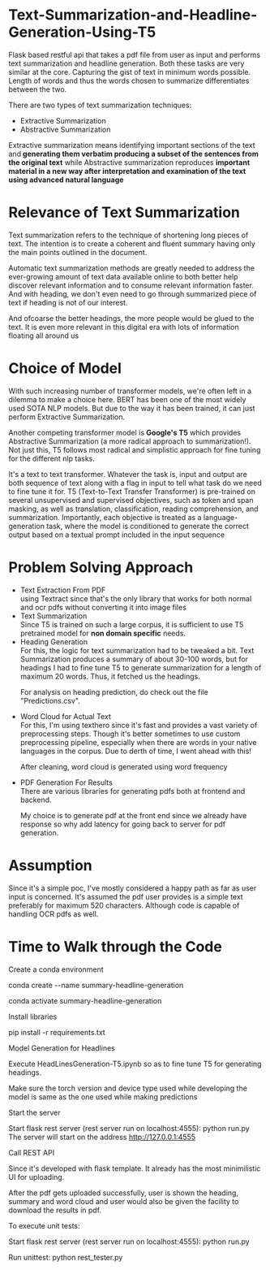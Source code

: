 # Text-Summarization-and-Headline-Generation-Using-T5

Flask based restful api that takes a pdf file from user as input and performs text summarization and headline generation. Both these tasks are very similar at the core. 
Capturing the gist of text in minimum words possible. Length of words and thus the words chosen to summarize differentiates between the two.

There are two types of text summarization techniques:
<ul><li>Extractive Summarization</li>
  <li>Abstractive Summarization</li></ul>
  Extractive summarization means identifying important sections of the text and<b> generating them verbatim producing a subset of the sentences from the original text</b> while Abstractive summarization reproduces <b>important material in a new way after interpretation and examination of the text using advanced natural language</b>

# Relevance of Text Summarization
Text summarization refers to the technique of shortening long pieces of text. The intention is to create a coherent and fluent summary having only the main points outlined in the document.

Automatic text summarization methods are greatly needed to address the ever-growing amount of text data available online to both better help discover relevant information and to consume relevant information faster. And with heading, we don't even need to go through summarized piece of text if heading is not of our interest. 

And ofcoarse the better headings, the more people would be glued to the text. It is even more relevant in this digital era with lots of information floating all around us 

# Choice of Model
With such increasing number of transformer models, we're often left in a dilemma to make a choice here. BERT has been one of the most widely used SOTA NLP models. But due to the way it has been trained, it can just perform Extractive Summarization.

Another competing transformer model is <b> Google's T5</b> which provides Abstractive Summarization (a more radical approach to summarization!). Not just this, T5 follows most radical and simplistic approach for fine tuning for the different nlp tasks. 

It's a text to text transformer. Whatever the task is, input and output are both sequence of text along with a flag in input to tell what task do we need to fine tune it for.
T5 (Text-to-Text Transfer Transformer) is pre-trained on several unsupervised and supervised objectives, such as token and span masking, as well as translation, classification, reading comprehension, and summarization. Importantly, each objective is treated as a language-generation task, where the model is conditioned to generate the correct output based on a textual prompt included in the input sequence

# Problem Solving Approach
<ul><li>Text Extraction From PDF</li>
  using Textract since that's the only library that works for both normal and ocr pdfs without converting it into image files
  <li> Text Summarization </li>
  Since T5 is trained on such a large corpus, it is sufficient to use T5 pretrained model for <b>non domain specific</b> needs.
  <li> Heading Generation</li>
  For this, the logic for text summarization had to be tweaked a bit. Text Summarization produces a summary of about 30-100 words, but for headings I had to fine tune T5 to generate summarization for a length of maximum 20 words. Thus, it fetched us the headings.
  
  For analysis on heading prediction, do check out the file "Predictions.csv".
  <li>Word Cloud for Actual Text</li>
  For this, I'm using texthero since it's fast and provides a vast variety of preprocessing steps. Though it's better sometimes to use custom preprocessing pipeline, especially when there are words in your native languages in the corpus. Due to derth of time, I went ahead with this!
  
  After cleaning, word cloud is generated using word frequency
  <li>PDF Generation For Results</li>
  There are various libraries for generating pdfs both at frontend and backend. 
  
  My choice is to generate pdf at the front end since we already have response so why add latency for going back to server for pdf generation.</ul>

# Assumption
Since it's a simple poc, I've mostly considered a happy path as far as user input is concerned. It's assumed the pdf user provides is a simple text preferably for maximum 520 characters. 
Although code is capable of handling OCR pdfs as well.

# Time to Walk through the Code

Create a conda environment

conda create --name summary-headline-generation

conda activate summary-headline-generation


Install libraries

pip install -r requirements.txt


Model Generation for Headlines

Execute HeadLinesGeneration-T5.ipynb so as to fine tune T5 for generating headings. 

Make sure the torch version and device type used while developing the model is same as the one used while making predictions


Start the server

Start flask rest server (rest server run on localhost:4555): python run.py The server will start on the address http://127.0.0.1:4555


Call REST API

Since it's developed with flask template. It already has the most minimilistic UI for uploading.

After the pdf gets uploaded successfully, user is shown the heading, summary and word cloud and user would also be given the facility to download the results in pdf.


To execute unit tests:

Start flask rest server (rest server run on localhost:4555): python run.py

Run unittest: python rest_tester.py
